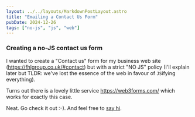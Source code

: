 ```yaml
---
layout: ../../layouts/MarkdownPostLayout.astro
title: "Emailing a Contact Us Form"
pubDate: 2024-12-26
tags: ["no-js", "js", "web"]
---
```


### Creating a no-JS contact us form

I wanted to create a "Contact us" form for my business web site (https://fhlgroup.co.uk/#contact) but with a strict "NO JS" policy (I'll explain later but TLDR: we've lost the essence of the web in favour of `JS`ifying everything).

Turns out there is a lovely little service https://web3forms.com/ which works for exactly this case.

Neat. Go check it out :-). And feel free to [say hi](https://fhlgroup.co.uk/#contact).
